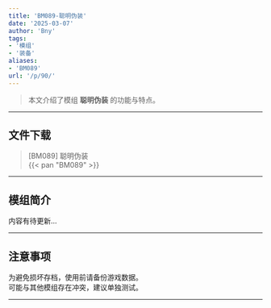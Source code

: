 ```yaml
---
title: 'BM089-聪明伪装'
date: '2025-03-07'
author: 'Bny'
tags:
- '模组'
- '装备'
aliases:
- 'BM089'
url: '/p/90/'
---
```


> 本文介绍了模组 **聪明伪装** 的功能与特点。

---

## 文件下载

> [BM089] 聪明伪装  
{{< pan "BM089" >}}  

---

## 模组简介

>  
内容有待更新...  

---

## 注意事项

>  
为避免损坏存档，使用前请备份游戏数据。  
可能与其他模组存在冲突，建议单独测试。  

---

